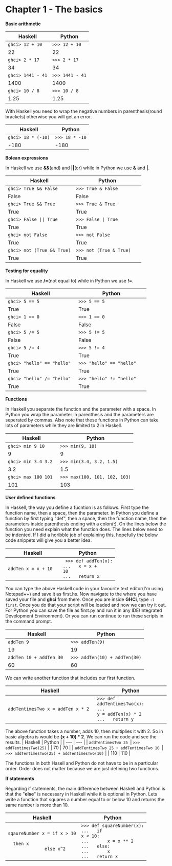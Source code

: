# Chapter 1 - The basics

**Basic arithmetic**


| Haskell  | Python |
| --- | --- |
| ```ghci> 12 + 10```   | ```>>> 12 + 10``` |
| 22  | 22  |
| ```ghci> 2 * 17```   | ```>>> 2 * 17``` |
| 34  | 34  |
| ```ghci> 1441 - 41```   | ```>>> 1441 - 41``` |
| 1400  | 1400  |
| ```ghci> 10 / 8```   | ```>>> 10 / 8``` |
| 1.25  | 1.25  |

With Haskell you need to wrap the negative numbers in parenthesis(round brackets) otherwise you will get an error.

| Haskell  | Python |
| --- | --- |
| ```ghci> 18 * (-10)```   | ```>>> 18 * -10``` |
| -180  | -180  |
    
  **Bolean expressions**
  
 In Haskell we use **&&**(and) and **||**(or) while in Python we use **&** and **|**.
 
| Haskell  | Python |
| --- | --- |
| ```ghci> True && False ```   | ```>>> True & False ``` |
| False  | False  |
| ```ghci> True && True```   | ```>>> True & True``` |
| True  | True  |
| <code>ghci> False &#124;&#124; True</code>  | <code>>>> False &#124; True</code> |
| True  | True  |
| ```ghci> not False```   | ```>>> not False ``` |
| True  | True  |
| ```ghci> not (True && True)```   | ```>>> not (True & True)   ``` |
| True  | True  |
    
 **Testing for equality**
 
In Haskell we use **/=**(not equal to) while in Python we use **!=**.

| Haskell  | Python |
| --- | --- |
| ```ghci> 5 == 5  ```   | ```>>> 5 == 5  ``` |
| True  | True  |
| ```ghci> 1 == 0```   | ```>>> 1 == 0``` |
| False  | False  |
| ```ghci> 5 /= 5```   | ```>>> 5 != 5``` |
| False  | False  |
| ```ghci> 5 /= 4 ```   | ```>>> 5 != 4 ``` |
| True  | True  |
| ```ghci> "hello" == "hello" ```   | ```>>> "hello" == "hello"   ``` |
| True  | True  |
| ```ghci> "hello" /= "hello" ```   | ```>>> "hello" != "hello"   ``` |
| True  | True  |

**Functions**

In Haskell you separate the function and the parameter with a space. In Python you wrap the parameter in parenthesis and the parameters are seperated by commas. Also note that these functions in Python can take lots of parameters while they are limited to 2 in Haskell. 

| Haskell  | Python |
| --- | --- |
| ```ghci> min 9 10   ```   | ```>>> min(9, 10)  ``` |
| 9  | 9  |
| ```ghci> min 3.4 3.2 ```   | ```>>> min(3.4, 3.2, 1.5)``` |
| 3.2  | 1.5  |
| ```ghci> max 100 101 ```   | ```>>> max(100, 101, 102, 103)``` |
| 101  | 103  |

**User defined functions**

In Haskell, the way you define a fucntion is as follows. First type the function name, then a space, then the parameter. In Python you define a function by first typing "def", then a space, then the function name, then the parameters inside parenthesis ending with a colon(**:**). On the lines below the function you need explain what the function does. The lines below need to be indented. If I did a horibble job of explaining this, hopefully the below code snippets will give you a better idea.

| Haskell  | Python |
| --- | --- |
| ```addTen x = x + 10  ```   | <code> >>> def addTen(x):</code> <br /> <code>... &emsp; x = x + 10</code> <br /> <code>... &emsp; return x</code> |

You can type the above Haskell code in your favourite text editor(I'm using Notepad++) and save it as first.hs. Now navigate to the where you have saved your file and **ghci** from there. Once you are inside **GHCi**, type ```:l first```. Once you do that your script will be loaded and now we can try it out. 
For Python you can save the file as first.py and run it in any IDE(Integrated Development Environment). Or you can run continue to run these scripts in the command prompt. 

| Haskell  | Python |
| --- | --- |
| ```addTen 9 ```| ```>>> addTen(9)``` |
| 19  | 19  |
| ```addTen 10 + addTen 30 ```| ```>>> addTen(10) + addTen(30)``` |
| 60  | 60  |
    
We can write another function that includes our first function. 

| Haskell  | Python |
| --- | --- |
| ```addTentimesTwo x = addTen x * 2  ```   | <code>>>> def addTentimesTwo(x):</code> <br /> <code>... &emsp; y = addTen(x) * 2</code> <br /> <code>... &emsp; return y</code> |

The above function takes a number, adds 10, then multiplies it with 2. So in basic algebra is would be **(x + 10) * 2**. We can run the code and see the results.
| Haskell  | Python |
| --- | --- |
| ```addTentimesTwo 25 ```| ```>>> addTentimesTwo(25)``` |
| 70  | 70  |
| ```addTentimesTwo 25 + addTentimesTwo 10 ```| ```>>> addTentimesTwo(25) + addTentimesTwo(10)``` |
| 110  | 110  |

The functions in both Hasell and Python do not have to be in a particular order. Order does not matter because we are just defining two functions. 

**If statements**

Regarding if statements, the main difference between Haskell and Python is that the "**else**" is necessary in Haskell while it is optional in Python. Lets write a function that squares a number equal to or below 10 and returns the same number is more than 10. 

| Haskell  | Python |
| --- | --- |
| <code>sqaureNumber x = if x > 10</code> <br /> <code>    &emsp;&emsp; &emsp;&emsp;&emsp; &emsp;&emsp;&emsp; &emsp; then x</code> <br /> <code>    &emsp;&emsp; &emsp;&emsp;&emsp; &emsp;&emsp;&emsp; &emsp; else x^2</code> | <code>>>> def squareNumber(x):</code> <br /> <code>... &emsp; if x < 10:</code> <br /> <code>... &emsp; &emsp;&emsp; &emsp;x = x ** 2</code> <br /> <code>... &emsp;  else:</code> <br /> <code>... &emsp; &emsp;&emsp; &emsp;x </code> <br /> <code>... &emsp;  return x </code> |

